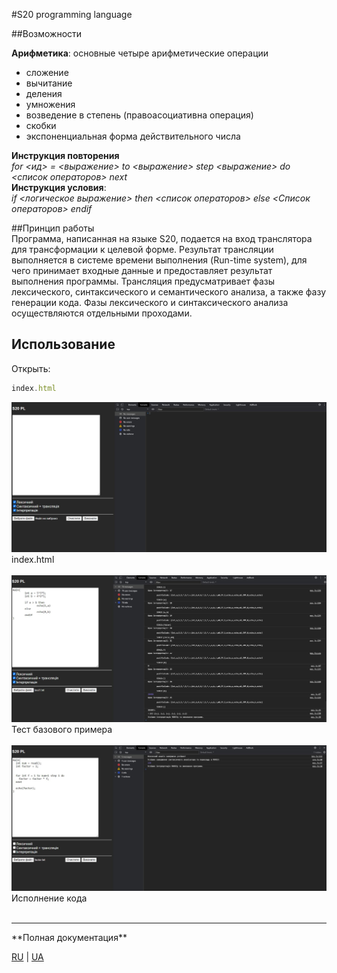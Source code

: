 
#S20 programming language

##Возможности

**Арифметика**: основные четыре арифметические операции<br>
- сложение
- вычитание
- деления
- умножения 
- возведение в степень (правоасоциативна операция)
- скобки
- экспоненциальная форма действительного числа

**Инструкция повторения** <br>
*for <ид> = <выражение> to <выражение> step <выражение> do <список
операторов> next* 
<br>
**Инструкция условия**: <br>
*if <логическое выражение> then <список операторов> else
<Список операторов> endif*


##Принцип работы 
<br>
Программа, написанная на языке S20, подается на вход транслятора для трансформации
к целевой форме. Результат трансляции выполняется в системе времени выполнения
(Run-time system), для чего принимает входные данные и предоставляет результат выполнения
программы.
Трансляция предусматривает фазы лексического, синтаксического и семантического
анализа, а также фазу генерации кода. Фазы лексического и синтаксического
анализа осуществляются отдельными проходами.

## Использование
Открыть:
```javascript
index.html
```
![index.js](./images/indexfile.JPG) index.html<br><br> 
![Test](./images/test.JPG) Тест базового примера<br><br>
![executing](./images/execute.JPG) Исполнение кода<br><br>

<hr>
**Полная документация**<br>

[RU](./docs/DOC_RU.pdf) | 
[UA](./docs/DOC_UA.pdf)
